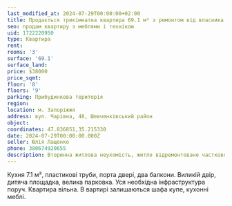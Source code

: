 ```yaml
---
last_modified_at: 2024-07-29T00:00:00+02:00
title: Продається трикімнатна квартира 69.1 м² з ремонтом від власника на Чарівній
seo: продам квартиру з меблями і технікою
uid: 1722220950
type: Квартира
rent:
rooms: '3'
surface: '69.1'
surface_land:
price: $38000
price_sqmt:
floor: '8'
floors: '9'
parking: Прибудинкова територія
region:
location: м. Запоріжжя
address: вул. Чарівна, 48, Шевченківський район
object:
coordinates: 47.836851,35.215330
date: 2024-07-29T00:00:00.000Z
seller: Юлія Лащенко
phone: 380674920655
description: Вторинна житлова неухомість, житло відремонтоване частково з меблями і технікою, придатне для проживання
---
```


Кухня 7.1 м², пластикові труби, порта двері, два балкони. Виликій двір, дитяча площадка, велика парковка. Уся необхідна інфраструктура поруч. Квартира вільна. В вартирі залишаються шафа купе, кухонні меблі.
